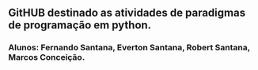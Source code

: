 ## GitHUB destinado as atividades de paradigmas de programação em python.

### Alunos: Fernando Santana, Everton Santana, Robert Santana, Marcos Conceição.
